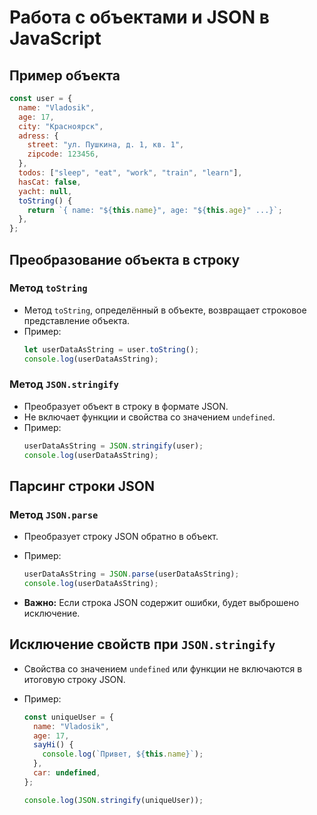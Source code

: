# Работа с объектами и JSON в JavaScript

## Пример объекта

```javascript
const user = {
  name: "Vladosik",
  age: 17,
  city: "Красноярск",
  adress: {
    street: "ул. Пушкина, д. 1, кв. 1",
    zipcode: 123456,
  },
  todos: ["sleep", "eat", "work", "train", "learn"],
  hasCat: false,
  yacht: null,
  toString() {
    return `{ name: "${this.name}", age: "${this.age}" ...}`;
  },
};
```

## Преобразование объекта в строку

### Метод `toString`

- Метод `toString`, определённый в объекте, возвращает строковое представление объекта.
- Пример:
  ```javascript
  let userDataAsString = user.toString();
  console.log(userDataAsString);
  ```

### Метод `JSON.stringify`

- Преобразует объект в строку в формате JSON.
- Не включает функции и свойства со значением `undefined`.
- Пример:
  ```javascript
  userDataAsString = JSON.stringify(user);
  console.log(userDataAsString);
  ```

## Парсинг строки JSON

### Метод `JSON.parse`

- Преобразует строку JSON обратно в объект.
- Пример:

  ```javascript
  userDataAsString = JSON.parse(userDataAsString);
  console.log(userDataAsString);
  ```

- **Важно:** Если строка JSON содержит ошибки, будет выброшено исключение.

## Исключение свойств при `JSON.stringify`

- Свойства со значением `undefined` или функции не включаются в итоговую строку JSON.
- Пример:

  ```javascript
  const uniqueUser = {
    name: "Vladosik",
    age: 17,
    sayHi() {
      console.log(`Привет, ${this.name}`);
    },
    car: undefined,
  };

  console.log(JSON.stringify(uniqueUser));
  ```
